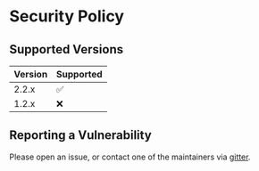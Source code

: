 # Security Policy

## Supported Versions

| Version | Supported          |
| ------- | ------------------ |
| 2.2.x   | :white_check_mark: |
| 1.2.x   | :x:                |

## Reporting a Vulnerability

Please open an issue, or contact one of the maintainers via [gitter](https://gitter.im/OpenNMT/OpenNMT-py).
